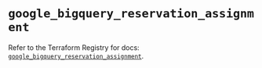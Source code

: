# `google_bigquery_reservation_assignment`

Refer to the Terraform Registry for docs: [`google_bigquery_reservation_assignment`](https://registry.terraform.io/providers/hashicorp/google/5.41.0/docs/resources/bigquery_reservation_assignment).
